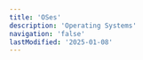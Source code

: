 ```yaml
---
title: 'OSes'
description: 'Operating Systems'
navigation: 'false'
lastModified: '2025-01-08'
---
```

